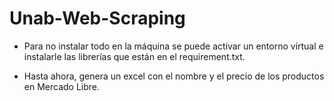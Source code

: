 # Unab-Web-Scraping

* Para no instalar todo en la máquina se puede activar un entorno virtual e instalarle las librerías que están en el requirement.txt.

* Hasta ahora, genera un excel con el nombre y el precio de los productos en Mercado Libre.
